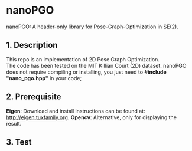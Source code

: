 # nanoPGO
nanoPGO: A header-only library for Pose-Graph-Optimization in SE(2).</br>
## 1. Description
This repo is an implementation of 2D Pose Graph Optimization.</br>
The code has been tested on the MIT Killian Court (2D) dataset.
nanoPGO does not require compiling or installing, you just need to **#include "nano_pgo.hpp"** in your code;</br> 
## 2. Prerequisite
**Eigen**: Download and install instructions can be found at: http://eigen.tuxfamily.org.
**Opencv**: Alternative, only for displaying the result.
## 3. Test


